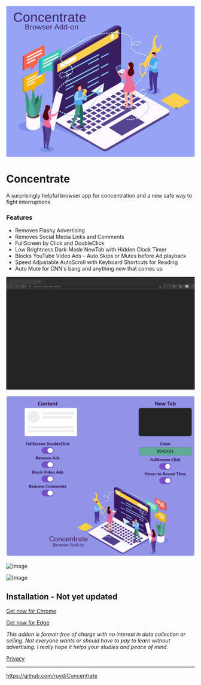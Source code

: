 ![Image](images/Concentrate.svg)

# Concentrate

A surprisingly helpful browser app for concentration and a new safe way to fight interruptions

### Features

- Removes Flashy Advertising
- Removes Social Media Links and Comments
- FullScreen by Click and DoubleClick
- Low Brightness Dark-Mode NewTab with Hidden Clock Timer
- Blocks YouTube Video Ads - Auto Skips or Mutes before Ad playback
- Speed Adjustable AutoScroll with Keyboard Shortcuts for Reading
- Auto Mute for CNN's bang and anything new that comes up

![Image](visuals/ConcentrateNewTab.gif)

![Image](visuals/Options.png)

![Image](visuals/ConcentrateBlockVideo.gif)

![Image](visuals/ConcentrateScroll.gif)

## Installation - Not yet updated

[Get now for Chrome](https://chrome.google.com/webstore/detail/goecnaonchbggnbifdlgcdflabaiilpj)

[Get now for Edge](https://microsoftedge.microsoft.com/addons/detail/mmlolmfkhnilblibmnalmkinojfpcckh)

_This addon is forever free of charge with no interest in data collection or selling. Not everyone wants or should have to pay to learn without advertising. I really hope it helps your studies and peace of mind._

[Privacy](PRIVACY.TXT)

---

https://github.com/ruyd/Concentrate
